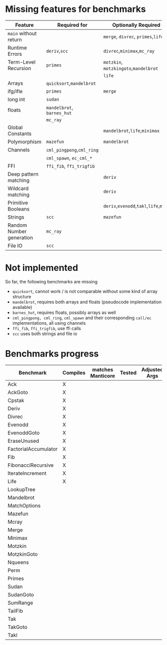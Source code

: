 # Missing features for benchmarks

| Feature                       | Required for              | Optionally Required for                  |
| ----------------------------- | ------------------------- | ---------------------------------------- |
| `main` without return         |                           | `merge`, `divrec`, `primes`,`life`       |
| Runtime Errors                | `deriv`,`scc`             | `divrec`,`minimax`,`mc_ray`              |
| Term-Level Recursion          | `primes`                  | `motzkin`, `motzkingoto`,`mandelbrot`    |
|                               |                           | `life`                                   |
| Arrays                        | `quicksort`,`mandelbrot`  |                                          |
| ifg/ifle                      | `primes`                  | `merge`                                  |
| long int                      | `sudan`                   |                                          |
| floats                        | `mandelbrot`, `barnes_hut`|                                          |
|                               | `mc_ray`                  |                                          | 
| Global Constants              |                           | `mandelbrot`,`life`,`minimax`            |
| Polymorphism                  | `mazefun`                 | `mandelbrot`                             |
| Channels                      | `cml_pingpong`,`cml_ring` |                                          |
|                               | `cml_spawn`, `ec_cml_*`   |                                          | 
| FFI                           | `ffi_fib`, `ffi_trigfib`  |                                          |
| Deep pattern matching         |                           | `deriv`                                  |
| Wildcard matching             |                           | `deriv`                                  | 
| Primitive Booleans            |                           | `deriv`,`evenodd`,`takl`,`life`,`minimax`| 
| Strings                       | `scc`                     | `mazefun`                                |
| Random Number generation      | `mc_ray`                  |                                          |
| File IO                       | `scc`                     |                                          |

# Not implemented 

So far, the following benchmarks are missing 

* `quicksort`, cannot work / is not comparable without some kind of array structure
* `mandelbrot`, requires both arrays and floats (pseudocode implementation available)
* `barnes_hut`, requires floats, possibly arrays as well
* `cml_pingpong, cml_ring`, `cml_spawn` and their corresponding `call/ec` implementations, all using channels
* `ffi_fib`, `ffi_trigfib`, use ffi calls
* `scc` uses both strings and file io

# Benchmarks progress 

| Benchmark             | Compiles  | matches Manticore | Tested | Adjusted Args | Notes |
| --------------------- | --------- | ----------------- | ------ | ------------- | ----- |
| Ack                   | X         | 
| AckGoto               | X         |
| Cpstak                | X         |
| Deriv                 | X         |
| Divrec                | X         |
| Evenodd               | X         |
| EvenoddGoto           | X         |
| EraseUnused           | X         | 
| FactorialAccumulator  | X         |
| Fib                   | X         |
| FibonacciRecursive    | X         |
| IterateIncrement      | X         |
| Life                  | X         |
| LookupTree            | 
| Mandelbrot            | 
| MatchOptions          |
| Mazefun               | 
| Mcray                 | 
| Merge                 | 
| Minimax               |
| Motzkin               | 
| MotzkinGoto           | 
| Nqueens               | 
| Perm                  | 
| Primes                | 
| Sudan                 | 
| SudanGoto             | 
| SumRange              | 
| TailFib               |
| Tak                   |
| TakGoto               |
| Takl                  |
